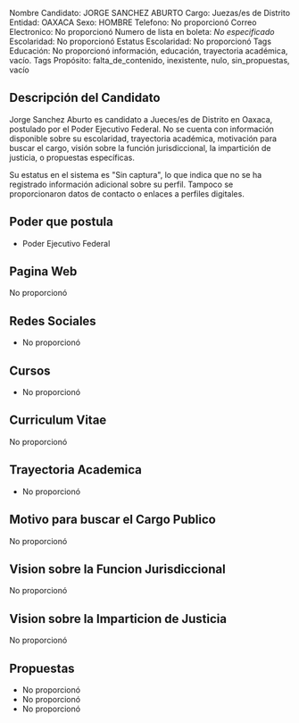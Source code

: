 Nombre Candidato: JORGE SANCHEZ ABURTO
Cargo: Juezas/es de Distrito
Entidad: OAXACA
Sexo: HOMBRE
Telefono: No proporcionó
Correo Electronico: No proporcionó
Numero de lista en boleta: *No especificado*
Escolaridad: No proporcionó
Estatus Escolaridad: No proporcionó
Tags Educación: No proporcionó información, educación, trayectoria académica, vacío.
Tags Propósito: falta_de_contenido, inexistente, nulo, sin_propuestas, vacío


## Descripción del Candidato 

Jorge Sanchez Aburto es candidato a Jueces/es de Distrito en Oaxaca, postulado por el Poder Ejecutivo Federal. No se cuenta con información disponible sobre su escolaridad, trayectoria académica, motivación para buscar el cargo, visión sobre la función jurisdiccional, la impartición de justicia, o propuestas específicas.

Su estatus en el sistema es "Sin captura", lo que indica que no se ha registrado información adicional sobre su perfil. Tampoco se proporcionaron datos de contacto o enlaces a perfiles digitales.


## Poder que postula

- Poder Ejecutivo Federal


## Pagina Web

No proporcionó


## Redes Sociales

- No proporcionó


## Cursos

- No proporcionó


## Curriculum Vitae

No proporcionó


## Trayectoria Academica

- No proporcionó


## Motivo para buscar el Cargo Publico

No proporcionó


## Vision sobre la Funcion Jurisdiccional

No proporcionó


## Vision sobre la Imparticion de Justicia

No proporcionó


## Propuestas

- No proporcionó
- No proporcionó
- No proporcionó

